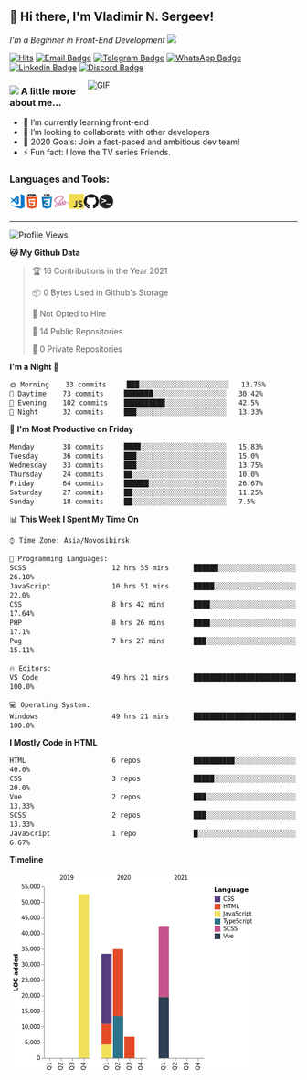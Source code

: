 ## 🦄 Hi there, I'm Vladimir N. Sergeev!

<p><em>I'm a Beginner in Front-End Development <img src="https://media.giphy.com/media/WUlplcMpOCEmTGBtBW/giphy.gif" width="30"></em></p>

[![Hits](https://hits.seeyoufarm.com/api/count/incr/badge.svg?url=https%3A%2F%2Fgithub.com%2Fsergeev-vn%2Fhit-counter)](https://hits.seeyoufarm.com)
[![Email Badge](https://img.shields.io/badge/-hi@sergeev.press-000000?style=flat-square&labelColor=black&logo=Mail.Ru&logoColor=white)](mailto:hi@sergeev.press)
[![Telegram Badge](https://img.shields.io/badge/-Telegram-1ca0f1?style=flat-square&labelColor=1ca0f1&logo=telegram&logoColor=white&link=https://t.me/sergeev_vn)](https://t.me/sergeev_vn)
[![WhatsApp Badge](https://img.shields.io/badge/WhatsApp-%2325D366.svg?&style=flat-square&logo=whatsapp&logoColor=white&link=https://wa.me/79132011194)](https://wa.me/79132011194)
[![Linkedin Badge](https://img.shields.io/badge/-LinkedIn-blue?style=flat-square&logo=Linkedin&logoColor=white&link=https://www.linkedin.com/in/%D0%B2%D0%BB%D0%B0%D0%B4%D0%B8%D0%BC%D0%B8%D1%80-%D1%81%D0%B5%D1%80%D0%B3%D0%B5%D0%B5%D0%B2-449709132/)](https://www.linkedin.com/in/%D0%B2%D0%BB%D0%B0%D0%B4%D0%B8%D0%BC%D0%B8%D1%80-%D1%81%D0%B5%D1%80%D0%B3%D0%B5%D0%B5%D0%B2-449709132/)
[![Discord Badge](https://img.shields.io/badge/-Discord-FF0000?style=flat-square&labelColor=FFFFFF&logo=discord&logoColor=ffffff&color=7389D8&labelColor=6A7EC2&link=https://discord.com/invite/2SNu9KT)](https://discord.com/invite/2SNu9KT)

<img align="right" alt="GIF" width="367" src="https://media.giphy.com/media/L8K62iTDkzGX6/giphy.gif"/>

### <img src="https://media.giphy.com/media/VgCDAzcKvsR6OM0uWg/giphy.gif" width="50"> A little more about me...

- 🔭 I’m currently learning front-end
- 👯 I’m looking to collaborate with other developers
- 🥅 2020 Goals: Join a fast-paced and ambitious dev team!
- ⚡ Fun fact: I love the TV series Friends.

### Languages and Tools:

<img align="left" alt="Visual Studio Code" width="26px" src="https://raw.githubusercontent.com/github/explore/80688e429a7d4ef2fca1e82350fe8e3517d3494d/topics/visual-studio-code/visual-studio-code.png" />
<img align="left" alt="HTML5" width="26px" src="https://raw.githubusercontent.com/github/explore/80688e429a7d4ef2fca1e82350fe8e3517d3494d/topics/html/html.png" />
<img align="left" alt="CSS3" width="26px" src="https://raw.githubusercontent.com/github/explore/80688e429a7d4ef2fca1e82350fe8e3517d3494d/topics/css/css.png" />
<img align="left" alt="Sass" width="26px" src="https://raw.githubusercontent.com/github/explore/80688e429a7d4ef2fca1e82350fe8e3517d3494d/topics/sass/sass.png" />
<img align="left" alt="JavaScript" width="26px" src="https://raw.githubusercontent.com/github/explore/80688e429a7d4ef2fca1e82350fe8e3517d3494d/topics/javascript/javascript.png" />
<img align="left" alt="GitHub" width="26px" src="https://raw.githubusercontent.com/github/explore/78df643247d429f6cc873026c0622819ad797942/topics/github/github.png" />
<img align="left" alt="HTML5" width="26px" src="https://raw.githubusercontent.com/github/explore/80688e429a7d4ef2fca1e82350fe8e3517d3494d/topics/terminal/terminal.png" />
<br />
<br />

---
<!--START_SECTION:waka-->
![Profile Views](http://img.shields.io/badge/Profile%20Views-3-blue)

**🐱 My Github Data** 

> 🏆 16 Contributions in the Year 2021
 > 
> 📦 0 Bytes Used in Github's Storage 
 > 
> 🚫 Not Opted to Hire
 > 
> 📜 14 Public Repositories 
 > 
> 🔑 0 Private Repositories  
 > 
**I'm a Night 🦉** 

```text
🌞 Morning    33 commits     ███░░░░░░░░░░░░░░░░░░░░░░   13.75% 
🌆 Daytime    73 commits     ███████░░░░░░░░░░░░░░░░░░   30.42% 
🌃 Evening    102 commits    ██████████░░░░░░░░░░░░░░░   42.5% 
🌙 Night      32 commits     ███░░░░░░░░░░░░░░░░░░░░░░   13.33%

```
📅 **I'm Most Productive on Friday** 

```text
Monday       38 commits     ████░░░░░░░░░░░░░░░░░░░░░   15.83% 
Tuesday      36 commits     ███░░░░░░░░░░░░░░░░░░░░░░   15.0% 
Wednesday    33 commits     ███░░░░░░░░░░░░░░░░░░░░░░   13.75% 
Thursday     24 commits     ██░░░░░░░░░░░░░░░░░░░░░░░   10.0% 
Friday       64 commits     ██████░░░░░░░░░░░░░░░░░░░   26.67% 
Saturday     27 commits     ██░░░░░░░░░░░░░░░░░░░░░░░   11.25% 
Sunday       18 commits     ██░░░░░░░░░░░░░░░░░░░░░░░   7.5%

```


📊 **This Week I Spent My Time On** 

```text
⌚︎ Time Zone: Asia/Novosibirsk

💬 Programming Languages: 
SCSS                     12 hrs 55 mins      ██████░░░░░░░░░░░░░░░░░░░   26.18% 
JavaScript               10 hrs 51 mins      █████░░░░░░░░░░░░░░░░░░░░   22.0% 
CSS                      8 hrs 42 mins       ████░░░░░░░░░░░░░░░░░░░░░   17.64% 
PHP                      8 hrs 26 mins       ████░░░░░░░░░░░░░░░░░░░░░   17.1% 
Pug                      7 hrs 27 mins       ███░░░░░░░░░░░░░░░░░░░░░░   15.11%

🔥 Editors: 
VS Code                  49 hrs 21 mins      █████████████████████████   100.0%

💻 Operating System: 
Windows                  49 hrs 21 mins      █████████████████████████   100.0%

```

**I Mostly Code in HTML** 

```text
HTML                     6 repos             ██████████░░░░░░░░░░░░░░░   40.0% 
CSS                      3 repos             █████░░░░░░░░░░░░░░░░░░░░   20.0% 
Vue                      2 repos             ███░░░░░░░░░░░░░░░░░░░░░░   13.33% 
SCSS                     2 repos             ███░░░░░░░░░░░░░░░░░░░░░░   13.33% 
JavaScript               1 repo              █░░░░░░░░░░░░░░░░░░░░░░░░   6.67%

```


**Timeline**

![Chart not found](https://raw.githubusercontent.com/sergeev-vn/sergeev-vn/master/charts/bar_graph.png) 


<!--END_SECTION:waka-->
